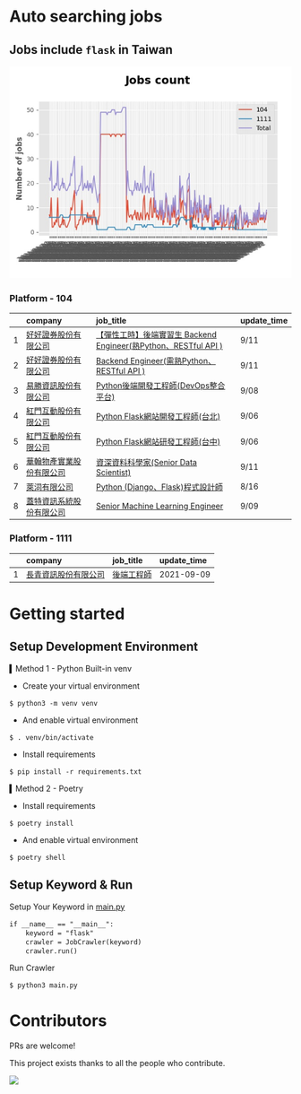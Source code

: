 # Auto searching jobs

## Jobs include `flask` in Taiwan 

 ![image](./doc/plot_img.jpg)


### Platform - 104


|    | company                                                                                | job_title                                                                                                     | update_time   |
|---:|:---------------------------------------------------------------------------------------|:--------------------------------------------------------------------------------------------------------------|:--------------|
|  1 | [好好證券股份有限公司](https://www.104.com.tw/company/1a2x6bjpjb?jobsource=2018indexpoc)         | [【彈性工時】後端實習生 Backend Engineer(熟Python、RESTful API )](https://www.104.com.tw/job/7ckz0?jobsource=2018indexpoc) | 9/11          |
|  2 | [好好證券股份有限公司](https://www.104.com.tw/company/1a2x6bjpjb?jobsource=2018indexpoc)         | [Backend Engineer(需熟Python、RESTful API )](https://www.104.com.tw/job/5572i?jobsource=2018indexpoc)            | 9/11          |
|  3 | [易勝資訊股份有限公司](https://www.104.com.tw/company/1a2x6bj8og?jobsource=jolist_b_relevance)   | [Python後端開發工程師(DevOps整合平台)](https://www.104.com.tw/job/7asvo?jobsource=jolist_b_relevance)                    | 9/08          |
|  4 | [紅門互動股份有限公司](https://www.104.com.tw/company/oh4m67k?jobsource=jolist_b_relevance)      | [Python Flask網站開發工程師(台北)](https://www.104.com.tw/job/6xtfl?jobsource=jolist_b_relevance)                      | 9/06          |
|  5 | [紅門互動股份有限公司](https://www.104.com.tw/company/oh4m67k?jobsource=jolist_b_relevance)      | [Python Flask網站研發工程師(台中)](https://www.104.com.tw/job/6kf9h?jobsource=jolist_b_relevance)                      | 9/06          |
|  6 | [華翰物產實業股份有限公司](https://www.104.com.tw/company/10xb8hsw?jobsource=2018indexpoc)         | [資深資料科學家(Senior Data Scientist)](https://www.104.com.tw/job/72vx2?jobsource=2018indexpoc)                     | 9/11          |
|  7 | [萊泀有限公司](https://www.104.com.tw/company/1a2x6blg3t?jobsource=jolist_b_relevance)       | [Python (Django、Flask)程式設計師](https://www.104.com.tw/job/7cs5e?jobsource=jolist_b_relevance)                   | 8/16          |
|  8 | [蓋特資訊系統股份有限公司](https://www.104.com.tw/company/1a2x6biptb?jobsource=jolist_b_relevance) | [Senior Machine Learning Engineer](https://www.104.com.tw/job/6e6r8?jobsource=jolist_b_relevance)             | 9/09          |

### Platform - 1111


|    | company                                              | job_title                                      | update_time   |
|---:|:-----------------------------------------------------|:-----------------------------------------------|:--------------|
|  1 | [長青資訊股份有限公司](https://www.1111.com.tw/corp/71694811/) | [後端工程師](https://www.1111.com.tw/job/85012186/) | 2021-09-09    |



# Getting started
## Setup Development Environment
▍Method 1 - Python Built-in venv

- Create your virtual environment
```
$ python3 -m venv venv
```
- And enable virtual environment
```
$ . venv/bin/activate
```
- Install requirements
```
$ pip install -r requirements.txt 
```

▍Method 2 - Poetry
- Install requirements
```
$ poetry install
```
- And enable virtual environment
```
$ poetry shell
```

## Setup Keyword & Run

Setup Your Keyword in [main.py](./main.py#L88)
```
if __name__ == "__main__":
    keyword = "flask"
    crawler = JobCrawler(keyword)
    crawler.run()
```

Run Crawler
```
$ python3 main.py
```

# Contributors
PRs are welcome!

This project exists thanks to all the people who contribute.

<a href="https://github.com/hsuanchi/auto-search-flask-job/graphs/contributors">
  <img src="https://contrib.rocks/image?repo=hsuanchi/auto-search-flask-job"/>
</a>
